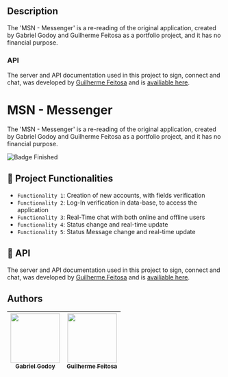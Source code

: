 ## Description
The 'MSN - Messenger' is a re-reading of the original application, created by Gabriel Godoy and Guilherme Feitosa as a portfolio project, and it has no financial purpose.
 
### API
The server and API documentation used in this project to sign, connect and chat, was developed by [Guilherme Feitosa](https://github.com/Guilherme-FCM) and is [availiable here](https://github.com/Guilherme-FCM/Real-Time-Chat).


# MSN - Messenger

The 'MSN - Messenger' is a re-reading of the original application, created by Gabriel Godoy and Guilherme Feitosa as a portfolio project, and it has no financial purpose.

![Badge Finished](http://img.shields.io/static/v1?label=STATUS&message=FINISHED&color=GREEN&style=for-the-badge)    


## :hammer: Project Functionalities

- `Functionality 1`: Creation of new accounts, with fields verification
- `Functionality 2`: Log-In verification in data-base, to access the application
- `Functionality 3`: Real-Time chat with both online and offline users
- `Functionality 4`: Status change and real-time update
- `Functionality 5`: Status Message change and real-time update


## 🚀 API

The server and API documentation used in this project to sign, connect and chat, was developed by [Guilherme Feitosa](https://github.com/Guilherme-FCM) and is [availiable here](https://github.com/Guilherme-FCM/Real-Time-Chat).


## Authors

| [<img src="https://avatars.githubusercontent.com/u/98069011?s=96&v=4" width=115><br><sub>Gabriel Godoy</sub>](https://github.com/gabegodoy) |  [<img src="https://avatars.githubusercontent.com/u/54874044?v=4" width=115><br><sub>Guilherme Feitosa</sub>](https://github.com/Guilherme-FCM) | 
| :---: | :---: |
